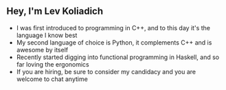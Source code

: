 ## Hey, I'm Lev Koliadich

- I was first introduced to programming in C++, and to this day it's the language I know best
- My second language of choice is Python, it complements C++ and is awesome by itself
- Recently started digging into functional programming in Haskell, and so far loving the ergonomics
- If you are hiring, be sure to consider my candidacy and you are welcome to chat anytime

<!--
**Le0-dot/Le0-dot** is a ✨ _special_ ✨ repository because its `README.md` (this file) appears on your GitHub profile.

Here are some ideas to get you started:

- 🔭 I’m currently working on ...
- 🌱 I’m currently learning ...
- 👯 I’m looking to collaborate on ...
- 🤔 I’m looking for help with ...
- 💬 Ask me about ...
- 📫 How to reach me: ...
- 😄 Pronouns: ...
- ⚡ Fun fact: ...
-->
